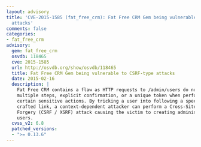 ```yaml
---
layout: advisory
title: 'CVE-2015-1585 (fat_free_crm): Fat Free CRM Gem being vulnerable to CSRF-type
  attacks'
comments: false
categories:
- fat_free_crm
advisory:
  gem: fat_free_crm
  osvdb: 118465
  cve: 2015-1585
  url: http://osvdb.org/show/osvdb/118465
  title: Fat Free CRM Gem being vulnerable to CSRF-type attacks
  date: 2015-02-16
  description: |
    Fat Free CRM contains a flaw as HTTP requests to /admin/users do not require
    multiple steps, explicit confirmation, or a unique token when performing
    certain sensitive actions. By tricking a user into following a specially
    crafted link, a context-dependent attacker can perform a Cross-Site Request
    Forgery (CSRF / XSRF) attack causing the victim to creating administrative
    users.
  cvss_v2: 6.8
  patched_versions:
  - ">= 0.13.6"
---
```

